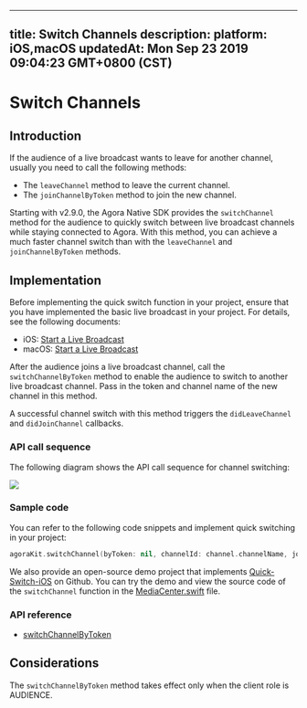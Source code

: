 
---
title: Switch Channels
description: 
platform: iOS,macOS
updatedAt: Mon Sep 23 2019 09:04:23 GMT+0800 (CST)
---
# Switch Channels
## Introduction

If the audience of a live broadcast wants to leave for another channel, usually you need to call the following methods:

- The `leaveChannel` method to leave the current channel.
- The `joinChannelByToken` method to join the new channel.

Starting with v2.9.0, the Agora Native SDK provides the `switchChannel` method for the audience to quickly switch between live broadcast channels while staying connected to Agora. With this method, you can achieve a much faster channel switch than with the `leaveChannel` and `joinChannelByToken` methods. 

## Implementation

Before implementing the quick switch function in your project, ensure that you have implemented the basic live broadcast in your project. For details, see the following documents:
- iOS: [Start a Live Broadcast](../../en/Audio%20Broadcast/start_live_ios.md)
- macOS: [Start a Live Broadcast](../../en/Audio%20Broadcast/start_live_mac.md)

After the audience joins a live broadcast channel, call the `switchChannelByToken` method to enable the audience to switch to another live broadcast channel. Pass in the token and channel name of the new channel in this method.

A successful channel switch with this method triggers the `didLeaveChannel` and `didJoinChannel` callbacks.

### API call sequence

The following diagram shows the API call sequence for channel switching:

![](https://web-cdn.agora.io/docs-files/1569229120252)

### Sample code

You can refer to the following code snippets and implement quick switching in your project:

```swift
agoraKit.switchChannel(byToken: nil, channelId: channel.channelName, joinSuccess: nil)
```

We also provide an open-source demo project that implements [Quick-Switch-iOS](https://github.com/AgoraIO/Advanced-Video/tree/master/Quick-Switch-Channel/Quick-Switch-iOS) on Github. You can try the demo and view the source code of the `switchChannel` function in the [MediaCenter.swift](https://github.com/AgoraIO/Advanced-Video/blob/master/Quick-Switch-Channel/Quick-Switch-iOS/Quick-Switch/MediaCenter.swift) file.

### API reference

- [switchChannelByToken](https://docs.agora.io/en/Audio%20Broadcast/API%20Reference/oc/Classes/AgoraRtcEngineKit.html#//api/name/switchChannelByToken:channelId:joinSuccess:)

## Considerations

The `switchChannelByToken` method takes effect only when the client role is AUDIENCE.
